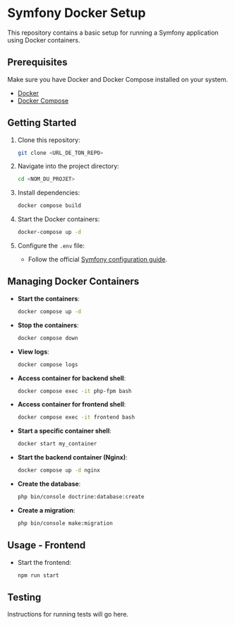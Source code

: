 
# Symfony Docker Setup

This repository contains a basic setup for running a Symfony application using Docker containers.

## Prerequisites

Make sure you have Docker and Docker Compose installed on your system.

- [Docker](https://docs.docker.com/get-docker/)
- [Docker Compose](https://docs.docker.com/compose/install/)

## Getting Started

1. Clone this repository:
   ```bash
   git clone <URL_DE_TON_REPO>
   ```

2. Navigate into the project directory:
   ```bash
   cd <NOM_DU_PROJET>
   ```

3. Install dependencies:
   ```bash
   docker compose build
   ```

4. Start the Docker containers:
   ```bash
   docker-compose up -d
   ```

5. Configure the `.env` file:
    - Follow the official [Symfony configuration guide](https://symfony.com/doc/current/configuration.html).

## Managing Docker Containers

- **Start the containers**:
  ```bash
  docker compose up -d
  ```

- **Stop the containers**:
  ```bash
  docker compose down
  ```

- **View logs**:
  ```bash
  docker compose logs
  ```

- **Access container for backend shell**:
  ```bash
  docker compose exec -it php-fpm bash
  ```

- **Access container for frontend shell**:
  ```bash
  docker compose exec -it frontend bash
  ```

- **Start a specific container shell**:
  ```bash
  docker start my_container
  ```

- **Start the backend container (Nginx)**:
  ```bash
  docker compose up -d nginx
  ```

- **Create the database**:
  ```bash
  php bin/console doctrine:database:create
  ```

- **Create a migration**:
  ```bash
  php bin/console make:migration
  ```

## Usage - Frontend

- Start the frontend:
  ```bash
  npm run start
  ```

## Testing

Instructions for running tests will go here.